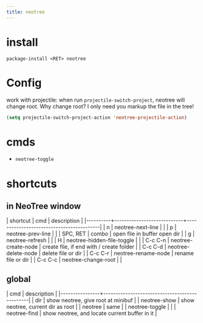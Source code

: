 ```yaml
---
title: neotree
---
```


# install
```
package-install <RET> neotree
```

# Config

work with projectile: when run `projectile-switch-project`,
neotree will change root.
Why change root? I only need you markup the file in the tree!

```el
(setq projectile-switch-project-action 'neotree-projectile-action)
```

# cmds
* `neotree-toggle`

# shortcuts

## in NeoTree window

| shortcut | cmd                        | description                              |
|----------+----------------------------+------------------------------------------|
| n        | neotree-next-line          |                                          |
| p        | neotree-prev-line          |                                          |
| SPC, RET | combo                      | open file in buffer open dir             |
| g        | neotree-refresh            |                                          |
| H        | neotree-hidden-file-toggle |                                          |
| C-c C-n  | neotree-create-node        | create file, if end with / create folder |
| C-c C-d  | neotree-delete-node        | delete file or dir                       |
| C-c C-r  | neotree-rename-node        | rename file or dir                       |
| C-c C-c  | neotree-change-root        |                                          |

## global

| cmd            | description                                   |
|----------------+-----------------------------------------------|
| dir            | show neotree, give root at minibuf            |
| neotree-show   | show neotree, current dir as root             |
| neotree        | same                                          |
| neotree-toggle |                                               |
| neotree-find   | show neotree, and locate current buffer in it | 
